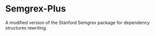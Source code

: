 # Semgrex-Plus
A modified version of the Stanford Semgrex package for dependency structures rewriting.
